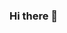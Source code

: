 ### Hi there 👋

<!--
[![Solved.ac Profile](http://mazassumnida.wtf/api/v2/generate_badge?boj=end020127)](https://solved.ac/end020127/)
-->
